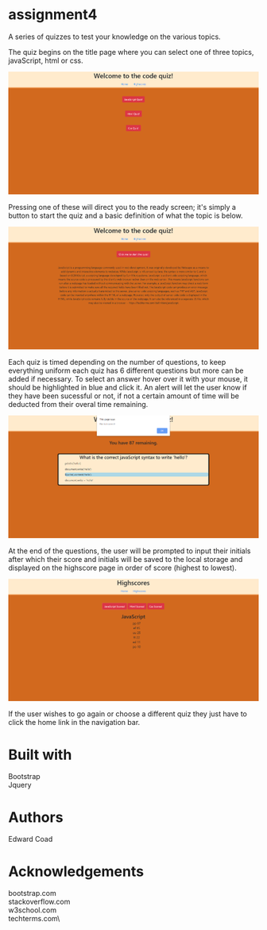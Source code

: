 # assignment4

A series of quizzes to test your knowledge on the various topics.

The quiz begins on the title page where you can select one of three topics, javaScript, html or css. 

![code quiz](/assets/images/indexSS.png?raw=true "Home page") 

Pressing one of these will direct you to the ready screen; it's simply a button to start the quiz and a basic definition of what the topic is below.

![code quiz](/assets/images/readySS.png?raw=true "Ready page") 

Each quiz is timed depending on the number of questions, to keep everything uniform each quiz has 6 different questions but more can be added if necessary. To select an answer hover over it with your mouse, it should be highlighted in blue and click it. An alert will let the user know if they have been sucessful or not, if not a certain amount of time will be deducted from their overal time remaining.

![code quiz](/assets/images/questionSS.png?raw=true "Question incorrect") 

At the end of the questions, the user will be prompted to input their initials after which their score and initials will be saved to the local storage and displayed on the highscore page in order of score (highest to lowest).

![code quiz](/assets/images/highscoreSS.png?raw=true "High Scores") 

If the user wishes to go again or choose a different quiz they just have to click the home link in the navigation bar.

# Built with

Bootstrap\
Jquery

# Authors 

Edward Coad

# Acknowledgements

bootstrap.com\
stackoverflow.com\
w3school.com\
techterms.com\